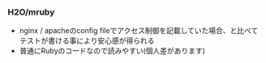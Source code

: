 ### H2O/mruby

* nginx / apacheのconfig fileでアクセス制御を記載していた場合、と比べてテストが書ける事により安心感が得られる
* 普通にRubyのコードなので読みやすい(個人差があります)

